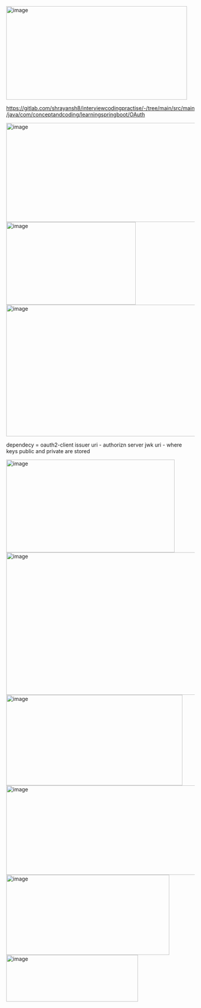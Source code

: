 <img width="483" height="250" alt="image" src="https://github.com/user-attachments/assets/b645c52c-5bd2-4934-bc8f-1f37899cb090" />

https://gitlab.com/shrayansh8/interviewcodingpractise/-/tree/main/src/main/java/com/conceptandcoding/learningspringboot/OAuth

<img width="584" height="265" alt="image" src="https://github.com/user-attachments/assets/f44b820c-00bd-441b-a0f4-5f2b82390852" />

<img width="346" height="221" alt="image" src="https://github.com/user-attachments/assets/8628d99b-077a-48e8-94c7-5973bd23d704" />

<img width="655" height="352" alt="image" src="https://github.com/user-attachments/assets/eb637044-5a46-4abc-b318-2f0aaebb9ad9" />

dependecy = oauth2-client
issuer uri - authorizn server
jwk uri -  where keys public and private are stored


<img width="450" height="248" alt="image" src="https://github.com/user-attachments/assets/15b9ccfd-2456-408a-ad61-4d5f00d31e0d" />

<img width="788" height="381" alt="image" src="https://github.com/user-attachments/assets/05233b94-6ca5-482e-b63f-81069faaeba1" />

<img width="471" height="242" alt="image" src="https://github.com/user-attachments/assets/fadf243d-d5fd-4636-9eda-535290d6fff4" />

<img width="508" height="239" alt="image" src="https://github.com/user-attachments/assets/e3a885a7-c89a-4ebd-b6ce-c2ef936a15b2" />

<img width="436" height="214" alt="image" src="https://github.com/user-attachments/assets/428bf8a1-a6c5-428d-8a0c-83ac648d34a0" />

<img width="352" height="125" alt="image" src="https://github.com/user-attachments/assets/edc0b229-2fee-4e43-ac9b-6e8810afc596" />

